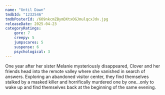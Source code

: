 ```yaml
---
name: "Until Dawn"
tmdbId: "1232546"
tmdbPosterId: /6O9nkcmZBymDXtxOGJmulqcxJdv.jpg
releaseDate: 2025-04-23
categoryRatings:
    gore: 7
    creepy: 5
    jumpscares: 5
    suspense: 6
    psychological: 3
---
```

One year after her sister Melanie mysteriously disappeared, Clover and her friends head into the remote valley where she vanished in search of answers. Exploring an abandoned visitor center, they find themselves stalked by a masked killer and horrifically murdered one by one...only to wake up and find themselves back at the beginning of the same evening.
